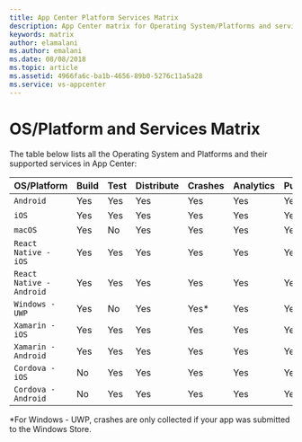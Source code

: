 ```yaml
---
title: App Center Platform Services Matrix
description: App Center matrix for Operating System/Platforms and services
keywords: matrix
author: elamalani
ms.author: emalani
ms.date: 08/08/2018
ms.topic: article
ms.assetid: 4966fa6c-ba1b-4656-89b0-5276c11a5a28
ms.service: vs-appcenter
---
```


# OS/Platform and Services Matrix

The table below lists all the Operating System and Platforms and their supported services in App Center:


| OS/Platform              | Build | Test | Distribute | Crashes | Analytics | Push |
|:-------------------------|:------|:-----|:-----------|:--------|:----------|:-----|
| `Android`                | Yes   | Yes  | Yes        | Yes     | Yes       | Yes  |
| `iOS`                    | Yes   | Yes  | Yes        | Yes     | Yes       | Yes  |
| `macOS`                  | Yes   | No   | Yes        | Yes     | Yes       | Yes  |
| `React Native - iOS`     | Yes   | Yes  | Yes        | Yes     | Yes       | Yes  |
| `React Native - Android` | Yes   | Yes  | Yes        | Yes     | Yes       | Yes  |
| `Windows - UWP`          | Yes   | No   | Yes        | Yes*    | Yes       | Yes  |
| `Xamarin - iOS`          | Yes   | Yes  | Yes        | Yes     | Yes       | Yes  |
| `Xamarin - Android`      | Yes   | Yes  | Yes        | Yes     | Yes       | Yes  |
| `Cordova - iOS`          | No    | Yes  | Yes        | Yes     | Yes       | Yes  |
| `Cordova - Android`      | No    | Yes  | Yes        | Yes     | Yes       | Yes  |

*For Windows - UWP, crashes are only collected if your app was submitted to the Windows Store.